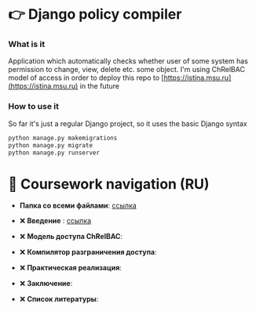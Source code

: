 
# 👉 Django policy compiler

### What is it

Application which automatically checks whether user of some system has permission to change, view, delete etc. some object. I'm using ChRelBAC model of access in order to deploy this repo to [https://istina.msu.ru](https://istina.msu.ru) in the future

### How to use it

So far it's just a regular Django project, so it uses the basic Django syntax

```bash
python manage.py makemigrations
python manage.py migrate
python manage.py runserver
```

# 🎯 Coursework navigation (RU)

- **Папка со всеми файлами**: [ссылка](coursework) 

- ❌ **Введение** : [ссылка](coursework/1_introduction.md) 
- ❌ **Модель доступа ChRelBAC**: 
- ❌ **Компилятор разграничения доступа**: 
- ❌ **Практическая реализация**: 
- ❌ **Заключение**: 
- ❌ **Список литературы**: